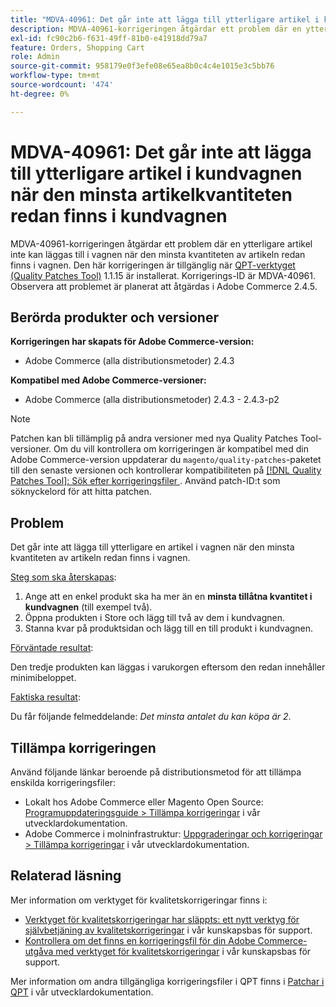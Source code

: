 ```yaml
---
title: "MDVA-40961: Det går inte att lägga till ytterligare artikel i kundvagnen när den minsta artikelkvantiteten redan finns i kundvagnen"
description: MDVA-40961-korrigeringen åtgärdar ett problem där en ytterligare artikel inte kan läggas till i vagnen när den minsta kvantiteten av artikeln redan finns i vagnen. Den här korrigeringen är tillgänglig när [QPT-verktyget (Quality Patches Tool)](/help/announcements/adobe-commerce-announcements/magento-quality-patches-released-new-tool-to-self-serve-quality-patches.md) 1.1.15 är installerat. Korrigerings-ID är MDVA-40961. Observera att problemet är planerat att åtgärdas i Adobe Commerce 2.4.5.
exl-id: fc90c2b6-f631-49ff-81b0-e41918dd79a7
feature: Orders, Shopping Cart
role: Admin
source-git-commit: 958179e0f3efe08e65ea8b0c4c4e1015e3c5bb76
workflow-type: tm+mt
source-wordcount: '474'
ht-degree: 0%

---
```


# MDVA-40961: Det går inte att lägga till ytterligare artikel i kundvagnen när den minsta artikelkvantiteten redan finns i kundvagnen

MDVA-40961-korrigeringen åtgärdar ett problem där en ytterligare artikel inte kan läggas till i vagnen när den minsta kvantiteten av artikeln redan finns i vagnen. Den här korrigeringen är tillgänglig när [QPT-verktyget (Quality Patches Tool)](/help/announcements/adobe-commerce-announcements/magento-quality-patches-released-new-tool-to-self-serve-quality-patches.md) 1.1.15 är installerat. Korrigerings-ID är MDVA-40961. Observera att problemet är planerat att åtgärdas i Adobe Commerce 2.4.5.

## Berörda produkter och versioner

**Korrigeringen har skapats för Adobe Commerce-version:**

* Adobe Commerce (alla distributionsmetoder) 2.4.3

**Kompatibel med Adobe Commerce-versioner:**

* Adobe Commerce (alla distributionsmetoder) 2.4.3 - 2.4.3-p2

>[!NOTE]
>
>Patchen kan bli tillämplig på andra versioner med nya Quality Patches Tool-versioner. Om du vill kontrollera om korrigeringen är kompatibel med din Adobe Commerce-version uppdaterar du `magento/quality-patches`-paketet till den senaste versionen och kontrollerar kompatibiliteten på [[!DNL Quality Patches Tool]: Sök efter korrigeringsfiler ](https://devdocs.magento.com/quality-patches/tool.html#patch-grid). Använd patch-ID:t som söknyckelord för att hitta patchen.

## Problem

Det går inte att lägga till ytterligare en artikel i vagnen när den minsta kvantiteten av artikeln redan finns i vagnen.

<u>Steg som ska återskapas</u>:

1. Ange att en enkel produkt ska ha mer än en **minsta tillåtna kvantitet i kundvagnen** (till exempel två).
1. Öppna produkten i Store och lägg till två av dem i kundvagnen.
1. Stanna kvar på produktsidan och lägg till en till produkt i kundvagnen.

<u>Förväntade resultat</u>:

Den tredje produkten kan läggas i varukorgen eftersom den redan innehåller minimibeloppet.

<u>Faktiska resultat</u>:

Du får följande felmeddelande: *Det minsta antalet du kan köpa är 2*.

## Tillämpa korrigeringen

Använd följande länkar beroende på distributionsmetod för att tillämpa enskilda korrigeringsfiler:

* Lokalt hos Adobe Commerce eller Magento Open Source: [Programuppdateringsguide > Tillämpa korrigeringar](https://devdocs.magento.com/guides/v2.4/comp-mgr/patching/mqp.html) i vår utvecklardokumentation.
* Adobe Commerce i molninfrastruktur: [Uppgraderingar och korrigeringar > Tillämpa korrigeringar](https://devdocs.magento.com/cloud/project/project-patch.html) i vår utvecklardokumentation.

## Relaterad läsning

Mer information om verktyget för kvalitetskorrigeringar finns i:

* [Verktyget för kvalitetskorrigeringar har släppts: ett nytt verktyg för självbetjäning av kvalitetskorrigeringar](/help/announcements/adobe-commerce-announcements/magento-quality-patches-released-new-tool-to-self-serve-quality-patches.md) i vår kunskapsbas för support.
* [Kontrollera om det finns en korrigeringsfil för din Adobe Commerce-utgåva med verktyget för kvalitetskorrigeringar](/help/support-tools/patches-available-in-qpt-tool/check-patch-for-magento-issue-with-magento-quality-patches.md) i vår kunskapsbas för support.

Mer information om andra tillgängliga korrigeringsfiler i QPT finns i [Patchar i QPT](https://devdocs.magento.com/quality-patches/tool.html#patch-grid) i vår utvecklardokumentation.
